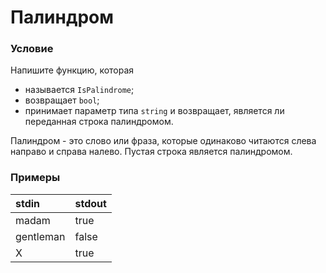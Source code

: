 # Палиндром

### Условие
 
Напишите функцию, которая

* называется `IsPalindrome`;
* возвращает `bool`;
* принимает параметр типа `string` и возвращает, является ли переданная строка палиндромом.

Палиндром - это слово или фраза, которые одинаково читаются слева направо и справа налево. Пустая строка является палиндромом.

### Примеры

stdin     | stdout
:-------- | :-----
madam     | true
gentleman | false
X         | true